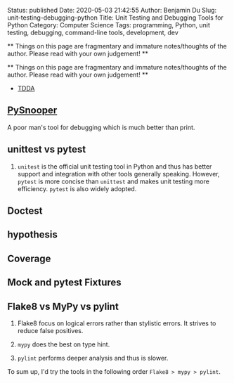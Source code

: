 Status: published
Date: 2020-05-03 21:42:55
Author: Benjamin Du
Slug: unit-testing-debugging-python
Title: Unit Testing and Debugging Tools for Python
Category: Computer Science
Tags: programming, Python, unit testing, debugging, command-line tools, development, dev

**
Things on this page are fragmentary and immature notes/thoughts of the author.
Please read with your own judgement!
**


**
Things on this page are fragmentary and immature notes/thoughts of the author.
Please read with your own judgement!
**

- [TDDA](https://github.com/tdda/tdda)


## [PySnooper](https://github.com/cool-RR/PySnooper)

A poor man's tool for debugging which is much better than print.

## unittest vs pytest

1. `unitest` is the official unit testing tool in Python
    and thus has better support and integration with other tools generally speaking. 
    However, 
    `pytest` is more concise than `unittest` and makes unit testing more efficiency.
    `pytest` is also widely adopted.


## Doctest 

## hypothesis

## Coverage

## Mock and pytest Fixtures

## Flake8 vs MyPy vs pylint 

1. Flake8 focus on logical errors rather than stylistic errors.
    It strives to reduce false positives.

2. `mypy` does the best on type hint.

3. `pylint` performs deeper analysis and thus is slower.

To sum up,
I'd try the tools in the following order
`Flake8 > mypy > pylint`.

